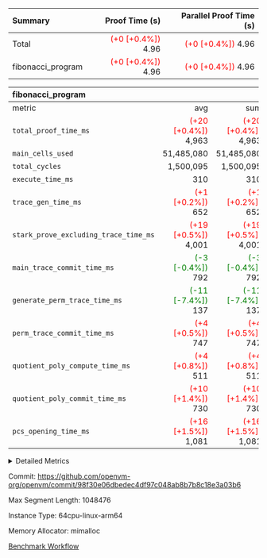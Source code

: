 | Summary | Proof Time (s) | Parallel Proof Time (s) |
|:---|---:|---:|
| Total | <span style='color: red'>(+0 [+0.4%])</span> 4.96 | <span style='color: red'>(+0 [+0.4%])</span> 4.96 |
| fibonacci_program | <span style='color: red'>(+0 [+0.4%])</span> 4.96 | <span style='color: red'>(+0 [+0.4%])</span> 4.96 |


| fibonacci_program |||||
|:---|---:|---:|---:|---:|
|metric|avg|sum|max|min|
| `total_proof_time_ms ` | <span style='color: red'>(+20 [+0.4%])</span> 4,963 | <span style='color: red'>(+20 [+0.4%])</span> 4,963 | <span style='color: red'>(+20 [+0.4%])</span> 4,963 | <span style='color: red'>(+20 [+0.4%])</span> 4,963 |
| `main_cells_used     ` |  51,485,080 |  51,485,080 |  51,485,080 |  51,485,080 |
| `total_cycles        ` |  1,500,095 |  1,500,095 |  1,500,095 |  1,500,095 |
| `execute_time_ms     ` |  310 |  310 |  310 |  310 |
| `trace_gen_time_ms   ` | <span style='color: red'>(+1 [+0.2%])</span> 652 | <span style='color: red'>(+1 [+0.2%])</span> 652 | <span style='color: red'>(+1 [+0.2%])</span> 652 | <span style='color: red'>(+1 [+0.2%])</span> 652 |
| `stark_prove_excluding_trace_time_ms` | <span style='color: red'>(+19 [+0.5%])</span> 4,001 | <span style='color: red'>(+19 [+0.5%])</span> 4,001 | <span style='color: red'>(+19 [+0.5%])</span> 4,001 | <span style='color: red'>(+19 [+0.5%])</span> 4,001 |
| `main_trace_commit_time_ms` | <span style='color: green'>(-3 [-0.4%])</span> 792 | <span style='color: green'>(-3 [-0.4%])</span> 792 | <span style='color: green'>(-3 [-0.4%])</span> 792 | <span style='color: green'>(-3 [-0.4%])</span> 792 |
| `generate_perm_trace_time_ms` | <span style='color: green'>(-11 [-7.4%])</span> 137 | <span style='color: green'>(-11 [-7.4%])</span> 137 | <span style='color: green'>(-11 [-7.4%])</span> 137 | <span style='color: green'>(-11 [-7.4%])</span> 137 |
| `perm_trace_commit_time_ms` | <span style='color: red'>(+4 [+0.5%])</span> 747 | <span style='color: red'>(+4 [+0.5%])</span> 747 | <span style='color: red'>(+4 [+0.5%])</span> 747 | <span style='color: red'>(+4 [+0.5%])</span> 747 |
| `quotient_poly_compute_time_ms` | <span style='color: red'>(+4 [+0.8%])</span> 511 | <span style='color: red'>(+4 [+0.8%])</span> 511 | <span style='color: red'>(+4 [+0.8%])</span> 511 | <span style='color: red'>(+4 [+0.8%])</span> 511 |
| `quotient_poly_commit_time_ms` | <span style='color: red'>(+10 [+1.4%])</span> 730 | <span style='color: red'>(+10 [+1.4%])</span> 730 | <span style='color: red'>(+10 [+1.4%])</span> 730 | <span style='color: red'>(+10 [+1.4%])</span> 730 |
| `pcs_opening_time_ms ` | <span style='color: red'>(+16 [+1.5%])</span> 1,081 | <span style='color: red'>(+16 [+1.5%])</span> 1,081 | <span style='color: red'>(+16 [+1.5%])</span> 1,081 | <span style='color: red'>(+16 [+1.5%])</span> 1,081 |



<details>
<summary>Detailed Metrics</summary>

| group | num_segments | keygen_time_ms | commit_exe_time_ms |
| --- | --- | --- | --- |
| fibonacci_program | 1 | 390 | 5 | 

| group | air_name | quotient_deg | interactions | constraints |
| --- | --- | --- | --- | --- |
| fibonacci_program | AccessAdapterAir<16> | 4 | 5 | 11 | 
| fibonacci_program | AccessAdapterAir<2> | 4 | 5 | 11 | 
| fibonacci_program | AccessAdapterAir<32> | 4 | 5 | 11 | 
| fibonacci_program | AccessAdapterAir<4> | 4 | 5 | 11 | 
| fibonacci_program | AccessAdapterAir<64> | 4 | 5 | 11 | 
| fibonacci_program | AccessAdapterAir<8> | 4 | 5 | 11 | 
| fibonacci_program | BitwiseOperationLookupAir<8> | 2 | 2 | 4 | 
| fibonacci_program | MemoryMerkleAir<8> | 4 | 4 | 38 | 
| fibonacci_program | PersistentBoundaryAir<8> | 4 | 3 | 5 | 
| fibonacci_program | PhantomAir | 4 | 3 | 4 | 
| fibonacci_program | Poseidon2PeripheryAir<BabyBearParameters>, 1> | 2 | 1 | 286 | 
| fibonacci_program | ProgramAir | 1 | 1 | 4 | 
| fibonacci_program | RangeTupleCheckerAir<2> | 1 | 1 | 4 | 
| fibonacci_program | Rv32HintStoreAir | 4 | 19 | 21 | 
| fibonacci_program | VariableRangeCheckerAir | 1 | 1 | 4 | 
| fibonacci_program | VmAirWrapper<Rv32BaseAluAdapterAir, BaseAluCoreAir<4, 8> | 4 | 19 | 30 | 
| fibonacci_program | VmAirWrapper<Rv32BaseAluAdapterAir, LessThanCoreAir<4, 8> | 4 | 17 | 35 | 
| fibonacci_program | VmAirWrapper<Rv32BaseAluAdapterAir, ShiftCoreAir<4, 8> | 4 | 23 | 84 | 
| fibonacci_program | VmAirWrapper<Rv32BranchAdapterAir, BranchEqualCoreAir<4> | 4 | 11 | 17 | 
| fibonacci_program | VmAirWrapper<Rv32BranchAdapterAir, BranchLessThanCoreAir<4, 8> | 4 | 13 | 32 | 
| fibonacci_program | VmAirWrapper<Rv32CondRdWriteAdapterAir, Rv32JalLuiCoreAir> | 4 | 10 | 15 | 
| fibonacci_program | VmAirWrapper<Rv32JalrAdapterAir, Rv32JalrCoreAir> | 4 | 16 | 16 | 
| fibonacci_program | VmAirWrapper<Rv32LoadStoreAdapterAir, LoadSignExtendCoreAir<4, 8> | 4 | 18 | 21 | 
| fibonacci_program | VmAirWrapper<Rv32LoadStoreAdapterAir, LoadStoreCoreAir<4> | 4 | 17 | 27 | 
| fibonacci_program | VmAirWrapper<Rv32MultAdapterAir, DivRemCoreAir<4, 8> | 4 | 25 | 72 | 
| fibonacci_program | VmAirWrapper<Rv32MultAdapterAir, MulHCoreAir<4, 8> | 4 | 24 | 23 | 
| fibonacci_program | VmAirWrapper<Rv32MultAdapterAir, MultiplicationCoreAir<4, 8> | 4 | 19 | 13 | 
| fibonacci_program | VmAirWrapper<Rv32RdWriteAdapterAir, Rv32AuipcCoreAir> | 4 | 11 | 12 | 
| fibonacci_program | VmConnectorAir | 4 | 3 | 8 | 

| group | air_name | segment | rows | prep_cols | perm_cols | main_cols | cells |
| --- | --- | --- | --- | --- | --- | --- | --- |
| fibonacci_program | AccessAdapterAir<8> | 0 | 32 |  | 12 | 17 | 928 | 
| fibonacci_program | BitwiseOperationLookupAir<8> | 0 | 65,536 | 3 | 8 | 2 | 655,360 | 
| fibonacci_program | MemoryMerkleAir<8> | 0 | 256 |  | 12 | 32 | 11,264 | 
| fibonacci_program | PersistentBoundaryAir<8> | 0 | 32 |  | 8 | 20 | 896 | 
| fibonacci_program | PhantomAir | 0 | 2 |  | 8 | 6 | 28 | 
| fibonacci_program | Poseidon2PeripheryAir<BabyBearParameters>, 1> | 0 | 256 |  | 8 | 300 | 78,848 | 
| fibonacci_program | ProgramAir | 0 | 4,096 |  | 8 | 10 | 73,728 | 
| fibonacci_program | RangeTupleCheckerAir<2> | 0 | 524,288 | 2 | 8 | 1 | 4,718,592 | 
| fibonacci_program | Rv32HintStoreAir | 0 | 4 |  | 24 | 32 | 224 | 
| fibonacci_program | VariableRangeCheckerAir | 0 | 262,144 | 2 | 8 | 1 | 2,359,296 | 
| fibonacci_program | VmAirWrapper<Rv32BaseAluAdapterAir, BaseAluCoreAir<4, 8> | 0 | 1,048,576 |  | 28 | 36 | 67,108,864 | 
| fibonacci_program | VmAirWrapper<Rv32BaseAluAdapterAir, LessThanCoreAir<4, 8> | 0 | 524,288 |  | 24 | 37 | 31,981,568 | 
| fibonacci_program | VmAirWrapper<Rv32BranchAdapterAir, BranchEqualCoreAir<4> | 0 | 262,144 |  | 16 | 26 | 11,010,048 | 
| fibonacci_program | VmAirWrapper<Rv32BranchAdapterAir, BranchLessThanCoreAir<4, 8> | 0 | 4 |  | 20 | 32 | 208 | 
| fibonacci_program | VmAirWrapper<Rv32CondRdWriteAdapterAir, Rv32JalLuiCoreAir> | 0 | 131,072 |  | 16 | 18 | 4,456,448 | 
| fibonacci_program | VmAirWrapper<Rv32JalrAdapterAir, Rv32JalrCoreAir> | 0 | 16 |  | 20 | 28 | 768 | 
| fibonacci_program | VmAirWrapper<Rv32LoadStoreAdapterAir, LoadStoreCoreAir<4> | 0 | 16 |  | 28 | 40 | 1,088 | 
| fibonacci_program | VmAirWrapper<Rv32RdWriteAdapterAir, Rv32AuipcCoreAir> | 0 | 8 |  | 16 | 21 | 296 | 
| fibonacci_program | VmConnectorAir | 0 | 2 | 1 | 8 | 4 | 24 | 

| group | segment | trace_gen_time_ms | total_proof_time_ms | total_cycles | total_cells | stark_prove_excluding_trace_time_ms | quotient_poly_compute_time_ms | quotient_poly_commit_time_ms | perm_trace_commit_time_ms | pcs_opening_time_ms | main_trace_commit_time_ms | main_cells_used | generate_perm_trace_time_ms | execute_time_ms |
| --- | --- | --- | --- | --- | --- | --- | --- | --- | --- | --- | --- | --- | --- | --- |
| fibonacci_program | 0 | 652 | 4,963 | 1,500,095 | 122,458,476 | 4,001 | 511 | 730 | 747 | 1,081 | 792 | 51,485,080 | 137 | 310 | 

</details>


Commit: https://github.com/openvm-org/openvm/commit/98f30e06dbedec4df97c048ab8b7b8c18e3a03b6

Max Segment Length: 1048476

Instance Type: 64cpu-linux-arm64

Memory Allocator: mimalloc

[Benchmark Workflow](https://github.com/openvm-org/openvm/actions/runs/13137078202)
